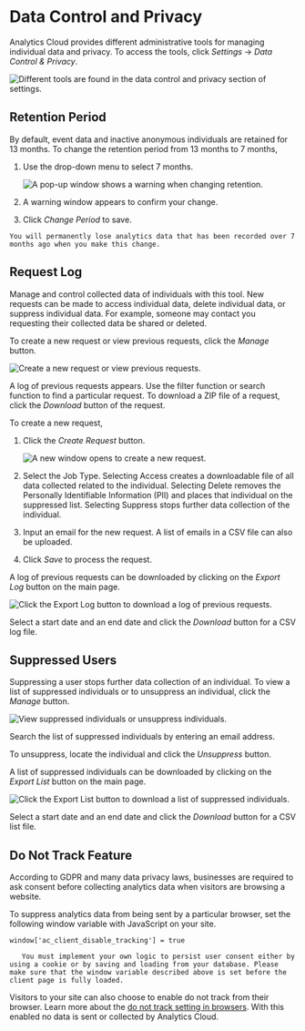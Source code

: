 # Data Control and Privacy

Analytics Cloud provides different administrative tools for managing individual data and privacy. To access the tools, click *Settings* &rarr; *Data Control & Privacy*.

![Different tools are found in the data control and privacy section of settings.](./data-control-and-privacy/images/01.png)

## Retention Period

By default, event data and inactive anonymous individuals are retained for 13 months. To change the retention period from 13 months to 7 months,

1. Use the drop-down menu to select 7 months.

    ![A pop-up window shows a warning when changing retention.](./data-control-and-privacy/images/02.png)

1. A warning window appears to confirm your change.

1. Click *Change Period* to save.

```Warning
You will permanently lose analytics data that has been recorded over 7 months ago when you make this change.
```

## Request Log

Manage and control collected data of individuals with this tool. New requests can be made to access individual data, delete individual data, or suppress individual data. For example, someone may contact you requesting their collected data be shared or deleted.

To create a new request or view previous requests, click the *Manage* button.

![Create a new request or view previous requests.](./data-control-and-privacy/images/03.png)

A log of previous requests appears. Use the filter function or search function to find a particular request. To download a ZIP file of a request, click the *Download* button of the request. 

To create a new request,

1. Click the *Create Request* button.

    ![A new window opens to create a new request.](./data-control-and-privacy/images/04.png)

1. Select the Job Type. Selecting Access creates a downloadable file of all data collected related to the individual. Selecting Delete removes the Personally Identifiable Information (PII) and places that individual on the suppressed list. Selecting Suppress stops further data collection of the individual.

1. Input an email for the new request. A list of emails in a CSV file can also be uploaded.

1. Click *Save* to process the request. 

A log of previous requests can be downloaded by clicking on the *Export Log* button on the main page.

![Click the Export Log button to download a log of previous requests.](./data-control-and-privacy/images/05.png)

Select a start date and an end date and click the *Download* button for a CSV log file.

## Suppressed Users

Suppressing a user stops further data collection of an individual. To view a list of suppressed individuals or to unsuppress an individual, click the *Manage* button.

![View suppressed individuals or unsuppress individuals.](./data-control-and-privacy/images/06.png)

Search the list of suppressed individuals by entering an email address. 

To unsuppress, locate the individual and click the *Unsuppress* button.

A list of suppressed individuals can be downloaded by clicking on the *Export List* button on the main page.

![Click the Export List button to download a list of suppressed individuals.](./data-control-and-privacy/images/07.png)

Select a start date and an end date and click the *Download* button for a CSV list file.

## Do Not Track Feature

According to GDPR and many data privacy laws, businesses are required to ask consent before collecting analytics data when visitors are browsing a website.

To suppress analytics data from being sent by a particular browser, set the following window variable with JavaScript on your site.

```
window['ac_client_disable_tracking'] = true
```

```important::
   You must implement your own logic to persist user consent either by using a cookie or by saving and loading from your database. Please make sure that the window variable described above is set before the client page is fully loaded.
```

Visitors to your site can also choose to enable do not track from their browser. Learn more about the [do not track setting in browsers](https://allaboutdnt.com/). With this enabled no data is sent or collected by Analytics Cloud. 
